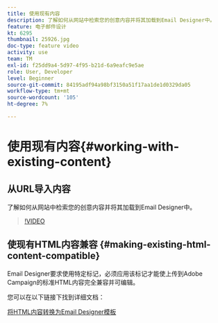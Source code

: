 ```yaml
---
title: 使用现有内容
description: 了解如何从网站中检索您的创意内容并将其加载到Email Designer中。
feature: 电子邮件设计
kt: 6295
thumbnail: 25926.jpg
doc-type: feature video
activity: use
team: TM
exl-id: f25dd9a4-5d97-4f95-b21d-6a9eafc9e5ae
role: User, Developer
level: Beginner
source-git-commit: 84195adf94a98bf3150a51f17aa1de1d0329da05
workflow-type: tm+mt
source-wordcount: '105'
ht-degree: 7%

---
```


# 使用现有内容{#working-with-existing-content}

## 从URL导入内容

了解如何从网站中检索您的创意内容并将其加载到Email Designer中。

>[!VIDEO](https://video.tv.adobe.com/v/25926?quality=12)

## 使现有HTML内容兼容 {#making-existing-html-content-compatible}

Email Designer要求使用特定标记，必须应用该标记才能使上传到Adobe Campaign的标准HTML内容完全兼容并可编辑。

您可以在以下链接下找到详细文档：

[将HTML内容转换为Email Designer模板](https://experienceleague.adobe.com/docs/campaign-standard/using/designing-content/building-email-content/using-existing-content.html?lang=en)
